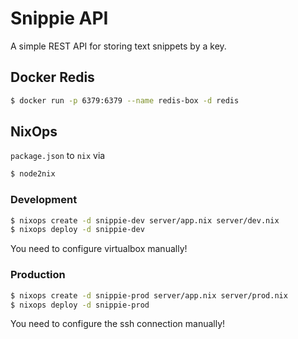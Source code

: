 # Snippie API

A simple REST API for storing text snippets by a key.

## Docker Redis

```sh
$ docker run -p 6379:6379 --name redis-box -d redis
```

## NixOps

`package.json` to `nix` via
```sh
$ node2nix
```

### Development

```sh
$ nixops create -d snippie-dev server/app.nix server/dev.nix
$ nixops deploy -d snippie-dev
```

You need to configure virtualbox manually!

### Production

```sh
$ nixops create -d snippie-prod server/app.nix server/prod.nix
$ nixops deploy -d snippie-prod
```

You need to configure the ssh connection manually!
